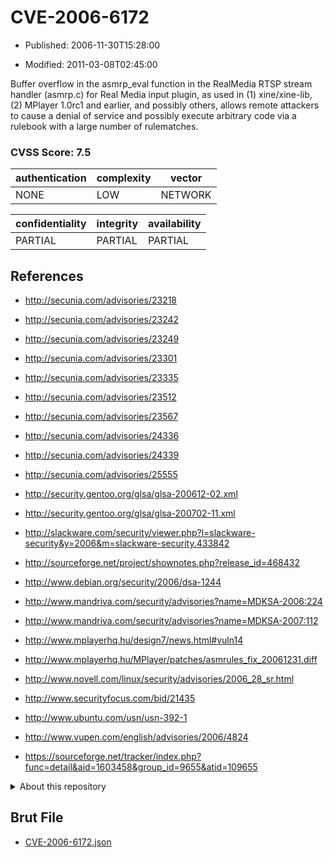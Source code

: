 # CVE-2006-6172

- Published: 2006-11-30T15:28:00

- Modified: 2011-03-08T02:45:00

Buffer overflow in the asmrp_eval function in the RealMedia RTSP stream handler (asmrp.c) for Real Media input plugin, as used in (1) xine/xine-lib, (2) MPlayer 1.0rc1 and earlier, and possibly others, allows remote attackers to cause a denial of service and possibly execute arbitrary code via a rulebook with a large number of rulematches.

### CVSS Score: **7.5**

| authentication | complexity | vector |
| --- | --- | --- |
| NONE | LOW | NETWORK |

| confidentiality | integrity | availability |
| --- | --- | --- |
| PARTIAL | PARTIAL | PARTIAL |

## References

* http://secunia.com/advisories/23218

* http://secunia.com/advisories/23242

* http://secunia.com/advisories/23249

* http://secunia.com/advisories/23301

* http://secunia.com/advisories/23335

* http://secunia.com/advisories/23512

* http://secunia.com/advisories/23567

* http://secunia.com/advisories/24336

* http://secunia.com/advisories/24339

* http://secunia.com/advisories/25555

* http://security.gentoo.org/glsa/glsa-200612-02.xml

* http://security.gentoo.org/glsa/glsa-200702-11.xml

* http://slackware.com/security/viewer.php?l=slackware-security&y=2006&m=slackware-security.433842

* http://sourceforge.net/project/shownotes.php?release_id=468432

* http://www.debian.org/security/2006/dsa-1244

* http://www.mandriva.com/security/advisories?name=MDKSA-2006:224

* http://www.mandriva.com/security/advisories?name=MDKSA-2007:112

* http://www.mplayerhq.hu/design7/news.html#vuln14

* http://www.mplayerhq.hu/MPlayer/patches/asmrules_fix_20061231.diff

* http://www.novell.com/linux/security/advisories/2006_28_sr.html

* http://www.securityfocus.com/bid/21435

* http://www.ubuntu.com/usn/usn-392-1

* http://www.vupen.com/english/advisories/2006/4824

* https://sourceforge.net/tracker/index.php?func=detail&aid=1603458&group_id=9655&atid=109655

<details>
<summary>About this repository</summary> 

  This repository is part of the project [Live Hack CVE](https://github.com/Live-Hack-CVE). Main website can be found [www.live-hack.org](https://www.live-hack.org) 
  
  Made by [Sn0wAlice](https://github.com/Sn0wAlice) for the people that care about security and need to have a feed of the latest CVEs. Hope you enjoy it, don't forget to star the repo and follow me on [Twitter](https://twitter.com/Sn0wAlice) and [Github](https://github.com/Sn0wAlice). And that is my [personnal website](https://www.alice-snow.me/)

  - [Home Page](https://github.com/Live-Hack-CVE)
  - [Framework](https://github.com/Live-Hack-CVE/cve-framework)
  - [CVE database](https://github.com/Live-Hack-CVE/full_database)
  - [Changelog](https://github.com/Live-Hack-CVE/Changelog)
</details>

## Brut File

* [CVE-2006-6172.json](https://raw.githubusercontent.com/Live-Hack-CVE/full_database/main/cves/2006/CVE-2006-6172.json)

